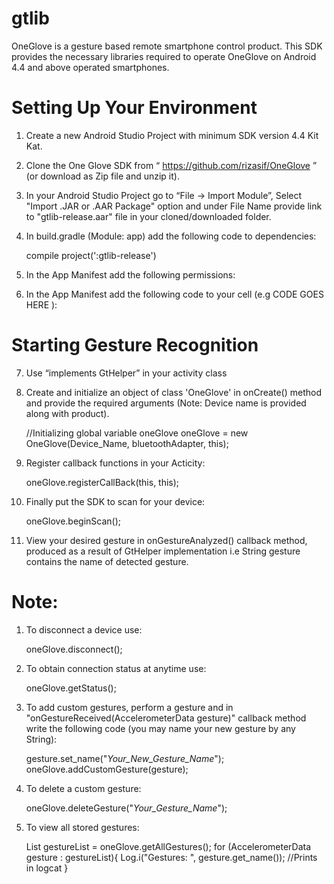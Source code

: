 # gtlib
OneGlove is a gesture based remote smartphone control product. This SDK provides the necessary libraries required to operate OneGlove on Android 4.4 and above operated smartphones.

# Setting Up Your Environment

1) Create a new Android Studio Project with minimum SDK version 4.4 Kit Kat.

2) Clone the One Glove SDK from “ https://github.com/rizasif/OneGlove ” (or download as Zip file and unzip it).

3) In your Android Studio Project go to “File -> Import Module”, Select "Import .JAR or .AAR Package" option and under File Name provide link to "gtlib-release.aar" file in your cloned/downloaded folder.

4) In build.gradle (Module: app) add the following code to dependencies:

    
    compile project(':gtlib-release')
    
    
5) In the App Manifest add the following permissions:

    
    <uses-permission android:name="android.permission.BLUETOOTH" />
    <uses-permission android:name="android.permission.BLUETOOTH_ADMIN" />
    <uses-feature android:name="android.hardware.bluetooth_le" android:required="true"/>
    
    
6) In the App Manifest add the following code to your <Application> cell (e.g <Application> CODE
GOES HERE </Application>):

    
    <service android:name="gestech.com.gtlib.Bluetooth.BluetoothLeServices" />
    <receiver android:name="gestech.com.gtlib.GestechInterfaces.GtBroadcastReceiver">
        <intent-filter>
            <action android:name="com.rfduino.ACTION_CONNECTED" />
            <action android:name="com.rfduino.ACTION_DISCONNECTED" />
            <action android:name="com.rfduino.ACTION_DATA_AVAILABLE" />
        </intent-filter>
    </receiver>
    
    
    
# Starting Gesture Recognition

7) Use “implements GtHelper” in your activity class

8) Create and initialize an object of class 'OneGlove' in onCreate() method and provide the required arguments (Note: Device name is provided along with product).

    
    //Initializing global variable oneGlove
    oneGlove = new OneGlove(Device_Name, bluetoothAdapter, this);
    
    
9) Register callback functions in your Acticity:

    
    oneGlove.registerCallBack(this, this);
    
    
10) Finally put the SDK to scan for your device:

    
    oneGlove.beginScan();
    
    
11. View your desired gesture in onGestureAnalyzed() callback method, produced as a result of GtHelper implementation i.e String gesture contains the name of detected gesture.


# Note:


1) To disconnect a device use:

    
    oneGlove.disconnect();
    
    
2) To obtain connection status at anytime use:

    
    oneGlove.getStatus();
    
    
3) To add custom gestures, perform a gesture and in "onGestureReceived(AccelerometerData gesture)" callback method write the following code (you may name your new gesture by any String):

    
    gesture.set_name("*Your_New_Gesture_Name*");
    oneGlove.addCustomGesture(gesture);
    
    
4) To delete a custom gesture:

    
    oneGlove.deleteGesture("*Your_Gesture_Name*");
    
    
5) To view all stored gestures:

    
    List<AccelerometerData> gestureList = oneGlove.getAllGestures();
    for (AccelerometerData gesture : gestureList){
        Log.i("Gestures: ", gesture.get_name());    //Prints in logcat
    }
    
    

